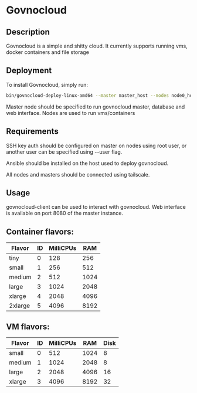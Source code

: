 # Govnocloud

## Description

Govnocloud is a simple and shitty cloud.
It currently supports running vms, docker containers and file storage

## Deployment

To install Govnocloud, simply run:
```bash
bin/govnocloud-deploy-linux-amd64 --master master_host --nodes node0_host, node1_host
```
Master node should be specified to run govnocloud master, database and web interface.
Nodes are used to run vms/containers

## Requirements

SSH key auth should be configured on master on nodes using root user, or another user can be specified using --user flag.

Ansible should be installed on the host used to deploy govnocloud.

All nodes and masters should be connected using tailscale.

## Usage

govnocloud-client can be used to interact with govnocloud.
Web interface is available on port 8080 of the master instance.

## Container flavors:
| Flavor  | ID  | MilliCPUs | RAM  |
| ------- | --- | --------- | ---- |
| tiny    |  0  | 128       | 256  |
| small   |  1  | 256       | 512  |
| medium  |  2  | 512       | 1024 |
| large   |  3  | 1024      | 2048 |
| xlarge  |  4  | 2048      | 4096 |
| 2xlarge |  5  | 4096      | 8192 |

## VM flavors:
| Flavor | ID  | MilliCPUs | RAM  | Disk |
| ------ | --- | --------- | ---- | ---- |
| small  |  0  | 512       | 1024 | 8    |
| medium |  1  | 1024      | 2048 | 8    |
| large  |  2  | 2048      | 4096 | 16   |
| xlarge |  3  | 4096      | 8192 | 32   |